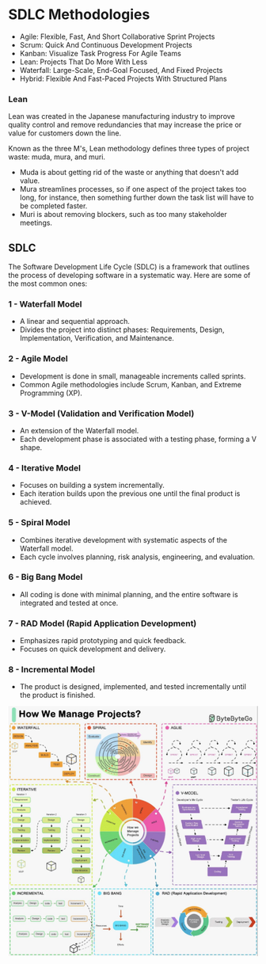 # SDLC Methodologies

- Agile: Flexible, Fast, And Short Collaborative Sprint Projects
- Scrum: Quick And Continuous Development Projects
- Kanban: Visualize Task Progress For Agile Teams
- Lean: Projects That Do More With Less
- Waterfall: Large-Scale, End-Goal Focused, And Fixed Projects
- Hybrid: Flexible And Fast-Paced Projects With Structured Plans

### Lean

Lean was created in the Japanese manufacturing industry to improve quality control and remove redundancies that may increase the price or value for customers down the line.

Known as the three M's, Lean methodology defines three types of project waste: muda, mura, and muri.

- Muda is about getting rid of the waste or anything that doesn't add value.
- Mura streamlines processes, so if one aspect of the project takes too long, for instance, then something further down the task list will have to be completed faster.
- Muri is about removing blockers, such as too many stakeholder meetings.

## SDLC

The Software Development Life Cycle (SDLC) is a framework that outlines the process of developing software in a systematic way. Here are some of the most common ones:

### 1 - Waterfall Model

- A linear and sequential approach.
- Divides the project into distinct phases: Requirements, Design, Implementation, Verification, and Maintenance.

### 2 - Agile Model

- Development is done in small, manageable increments called sprints.
- Common Agile methodologies include Scrum, Kanban, and Extreme Programming (XP).

### 3 - V-Model (Validation and Verification Model)

- An extension of the Waterfall model.
- Each development phase is associated with a testing phase, forming a V shape.

### 4 - Iterative Model

- Focuses on building a system incrementally.
- Each iteration builds upon the previous one until the final product is achieved.

### 5 - Spiral Model

- Combines iterative development with systematic aspects of the Waterfall model.
- Each cycle involves planning, risk analysis, engineering, and evaluation.

### 6 - Big Bang Model

- All coding is done with minimal planning, and the entire software is integrated and tested at once.

### 7 - RAD Model (Rapid Application Development)

- Emphasizes rapid prototyping and quick feedback.
- Focuses on quick development and delivery.

### 8 - Incremental Model

- The product is designed, implemented, and tested incrementally until the product is finished.

![project-management](../../media/Screenshot%202024-07-17%20at%201.42.39%20AM.jpg)

